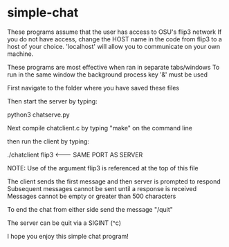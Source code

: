# simple-chat

These programs assume that the user has access to OSU's flip3 network
If you do not have access, change the HOST name in the code from flip3 to a host
of your choice. 'localhost' will allow you to communicate on your own machine.

These programs are most effective when ran in separate tabs/windows
To run in the same window the background process key '&' must be used

First navigate to the folder where you have saved these files 

Then start the server by typing:

python3 chatserve.py <port>


Next compile chatclient.c by typing "make" on the command line

then run the client by typing:

./chatclient flip3 <port>   <--- SAME PORT AS SERVER

NOTE: Use of the argument flip3 is referenced at the top of this file


The client sends the first message and then server is prompted to respond
Subsequent messages cannot be sent until a response is received
Messages cannot be empty or greater than 500 characters

To end the chat from either side send the message "/quit"

The server can be quit via a SIGINT (^c)

I hope you enjoy this simple chat program!
